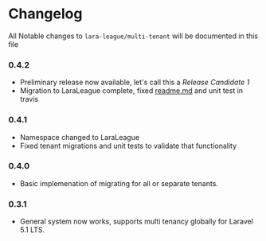 # Changelog

All Notable changes to `lara-league/multi-tenant` will be documented in this file

### 0.4.2

- Preliminary release now available, let's call this a _Release Candidate 1_
- Migration to LaraLeague complete, fixed [readme.md](readme.md) and unit test in travis

### 0.4.1

- Namespace changed to LaraLeague
- Fixed tenant migrations and unit tests to validate that functionality

### 0.4.0

- Basic implemenation of migrating for all or separate tenants.

### 0.3.1

- General system now works, supports multi tenancy globally for Laravel 5.1 LTS.